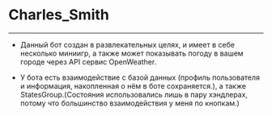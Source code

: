 # Charles_Smith

---

- Данный бот создан в развлекательных целях, и имеет в себе несколько миниигр, а также может показывать погоду в вашем городе через API сервис OpenWeather.


- У бота есть взаимодействие с базой данных (профиль пользователя и информация, накопленная о нём в боте сохраняется.), а также StatesGroup.(Состояния использовались лишь в пару хэндлерах, потому что большинство взаимодействия у меня по кнопкам.)

